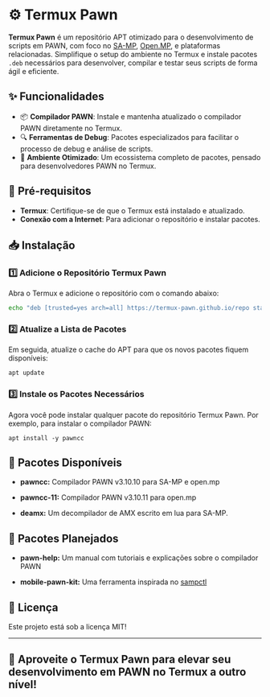 # ⚙️ Termux Pawn

**Termux Pawn** é um repositório APT otimizado para o desenvolvimento de scripts em PAWN, com foco no [SA-MP](https://www.sa-mp.mp/), [Open.MP](https://www.open.mp/), e plataformas relacionadas. Simplifique o setup do ambiente no Termux e instale pacotes `.deb` necessários para desenvolver, compilar e testar seus scripts de forma ágil e eficiente. 

## ✨ Funcionalidades

- 📦 **Compilador PAWN**: Instale e mantenha atualizado o compilador PAWN diretamente no Termux.
- 🔍 **Ferramentas de Debug**: Pacotes especializados para facilitar o processo de debug e análise de scripts.
- 🚀 **Ambiente Otimizado**: Um ecossistema completo de pacotes, pensado para desenvolvedores PAWN no Termux.

## 🔧 Pré-requisitos

- **Termux**: Certifique-se de que o Termux está instalado e atualizado.
- **Conexão com a Internet**: Para adicionar o repositório e instalar pacotes.

## 📥 Instalação

### 1️⃣ Adicione o Repositório Termux Pawn

Abra o Termux e adicione o repositório com o comando abaixo:

```bash
echo "deb [trusted=yes arch=all] https://termux-pawn.github.io/repo stable main" >> $PREFIX/etc/apt/sources.list
```
### 2️⃣ Atualize a Lista de Pacotes

Em seguida, atualize o cache do APT para que os novos pacotes fiquem disponíveis:

```bash
apt update
```

### 3️⃣ Instale os Pacotes Necessários

Agora você pode instalar qualquer pacote do repositório Termux Pawn. Por exemplo, para instalar o compilador PAWN:

```
apt install -y pawncc
```

## 📂 Pacotes Disponíveis

- **pawncc:** Compilador PAWN v3.10.10 para SA-MP e open.mp

- **pawncc-11:** Compilador PAWN v3.10.11 para open.mp

- **deamx:** Um decompilador de AMX escrito em lua para SA-MP.

## 📂 Pacotes Planejados

- **pawn-help:** Um manual com tutoriais e explicações sobre o compilador PAWN

- **mobile-pawn-kit:** Uma ferramenta inspirada no [sampctl](https://github.com/Southclaws/sampctl)

## 📜 Licença

Este projeto está sob a licença MIT!

---

## 🎉 Aproveite o Termux Pawn para elevar seu desenvolvimento em PAWN no Termux a outro nível!
